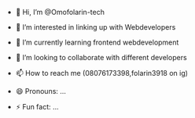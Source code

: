 - 👋 Hi, I’m @Omofolarin-tech
- 👀 I’m interested in linking up with Webdevelopers
- 🌱 I’m currently learning frontend webdevelopment
- 💞️ I’m looking to collaborate with different developers
- 📫 How to reach me (08076173398,folarin3918 on ig)

- 😄 Pronouns: ...
- ⚡ Fun fact: ...

<!---
Omofolarin-tech/Omofolarin-tech is a ✨ special ✨ repository because its `README.md` (this file) appears on your GitHub profile.
You can click the Preview link to take a look at your changes.
--->
